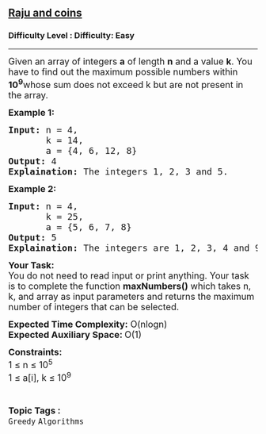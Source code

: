 <h2><a href="https://www.geeksforgeeks.org/problems/raju-and-coins1932/1?page=2&difficulty%5B%5D=0&category%5B%5D=Greedy&sortBy=submissions">Raju and coins</a></h2><h3>Difficulty Level : Difficulty: Easy</h3><hr><div class="problems_problem_content__Xm_eO"><p><span style="font-size:18px">Given an array of integers <strong>a</strong> of length <strong>n</strong> and a value <strong>k</strong>. You have to find out the maximum possible numbers within <strong>10<sup>9</sup></strong>whose sum does not exceed k </span> <span style="font-size:18px">but are not present in the array.</span></p>

<p><strong><span style="font-size:18px">Example 1:</span></strong></p>

<pre><span style="font-size:18px"><strong>Input:</strong> n = 4, 
&nbsp;      k = 14,
&nbsp;      a = {4, 6, 12, 8}
<strong>Output:</strong> 4
<strong>Explaination: </strong>The integers 1, 2, 3 and 5.</span></pre>

<p><strong><span style="font-size:18px">Example 2:</span></strong></p>

<pre><span style="font-size:18px"><strong>Input:</strong> n = 4,
&nbsp;      k = 25, 
       a = {5, 6, 7, 8}
<strong>Output:</strong> 5
<strong>Explaination: </strong>The integers are 1, 2, 3, 4 and 9.</span></pre>

<p><span style="font-size:18px"><strong>Your Task:</strong><br>
You do not need to read input or print anything. Your task is to complete the function <strong>maxNumbers()</strong> which takes n, k, and array as input parameters and returns the maximum number of integers that can be selected.</span></p>

<p><span style="font-size:18px"><strong>Expected Time Complexity:</strong> O(nlogn)<br>
<strong>Expected Auxiliary Space: </strong>O(1)</span></p>

<p><span style="font-size:18px"><strong>Constraints:</strong><br>
1 ≤ n ≤ 10<sup>5</sup><br>
1 ≤ a[i], k ≤ 10<sup>9</sup></span></p>
</div><br><p><span style=font-size:18px><strong>Topic Tags : </strong><br><code>Greedy</code>&nbsp;<code>Algorithms</code>&nbsp;